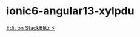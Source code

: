 # ionic6-angular13-xylpdu

[Edit on StackBlitz ⚡️](https://stackblitz.com/edit/ionic6-angular13-xylpdu)